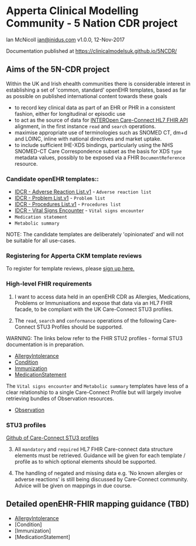 # Apperta Clinical Modelling Community - 5 Nation CDR project
Ian McNicoll <ian@inidus.com>
v1.0.0, 12-Nov-2017

Documentation published at https://clinicalmodelsuk.github.io/5NCDR/

## Aims of the 5N-CDR project

Within the UK and Irish ehealth communities there is considerable interest in establishing a set of 'common, standard' openEHR templates,
 based as far as possible on published international content towards these goals

- to record key clinical data as part of an EHR or PHR in a consistent fashion, either for longitudinal or episodic use
- to act as the source of data for [INTEROpen Care-Connect HL7 FHIR API](https://nhsconnect.github.io/CareConnectAPI/index.html) alignment, in the first instance `read` and `search` operations.
- maximise appropriate use of terminologies such as SNOMED CT, dm+d and LOINC, inline with national directives and market uptake.
- to include sufficient IHE-XDS bindings, particularly using the NHS SNOMED-CT Care Correspondence subset as the basis for XDS `type` metadata values,
  possibly to be exposed via a FHIR `DocumentReference` resource.


### Candidate openEHR templates::

- [IDCR - Adverse Reaction List.v1](http://ckm.apperta.org/ckm/#showTemplate_1051.57.71) -  `Adverse reaction list`
- [IDCR - Problem List.v1](http://ckm.apperta.org/ckm/#showTemplate_1051.57.134) -  `Problem list`
- [IDCR - Procedures List.v1](http://ckm.apperta.org/ckm/#showTemplate_1051.57.140) -  `Procedures list`
- [IDCR - Vital Signs Encounter](http://ckm.apperta.org/ckm/#showTemplate_1051.57.141)  -  `Vital signs encounter`
- `Medication statement`
- `Metabolic summary`

NOTE: The candidate templates are deliberately 'opinionated' and will not be suitable for all use-cases.

### Registering for Apperta CKM template reviews

To register for template reviews, please [sign up here.](http://ckm.apperta.org/ckm/#signUp_1051.61.18_3b7a82f9dafec941f229965394a0d590)

### High-level FHIR requirements

1. I want to access data held in an openEHR CDR as Allergies, Medications, Problems or Immunisations and expose that data via an HL7 FHIR facade, to be compliant with the UK Care-Connect STU3 profiles.

2. The `read`, `search` and `conformance` operations of the following Care-Connect STU3 Profiles should be supported.

WARNING: The links below refer to the FHIR STU2 profiles - formal STU3 documentation is in preparation.

- [AllergyIntolerance](https://nhsconnect.github.io/CareConnectAPI/api_clinical_allergyintolerance.html)
- [Condition](https://nhsconnect.github.io/CareConnectAPI/api_clinical_condition.html)
- [Immunization](https://nhsconnect.github.io/CareConnectAPI/api_medication_immunization.html)
- [MedicationStatement](https://nhsconnect.github.io/CareConnectAPI/api_medication_medicationstatement.html)

The `Vital signs encounter` and `Metabolic summary` templates have less of a clear relationship to a single Care-Connect Profile
 but will largely involve retrieving bundles of Observation resources.

 - [Observation](https://nhsconnect.github.io/CareConnectAPI/api_diagnostics_observation.html)

### STU3 profiles
[Github of Care-Connect STU3 profiles](https://github.com/nhsconnect/CareConnect-profiles/tree/feature/stu3)

3. All `mandatory` and `required` HL7 FHIR Care-connect data structure elements must be retrieved.
Guidance will be given for each template / profile as to which optional elements should be supported.

4. The handling of negated and missing data e.g. 'No known allergies or adverse reactions' is still being discussed by Care-Connect community. Advice will be given on mappings in due course.

## Detailed openEHR-FHIR mapping guidance (TBD)

- [AllergyIntolerance](https://github.com/inidus/open_ehr-fhir_care_connect/blob/master/docs/openEHR%20AdverseReactionRisk%20to%20FHIR%20allergyIntolerance%20STU3%20mappings.adoc)
- [Condition]
- [Immunization]
- [MedicationStatement]
